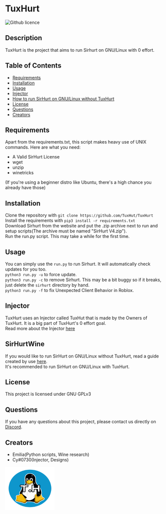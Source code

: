 # TuxHurt
  ![Github licence](https://upload.wikimedia.org/wikipedia/commons/9/93/GPLv3_Logo.svg)

  
  ## Description 
  TuxHurt is the project that aims to run Sirhurt on GNU/Linux with 0 effort.

  ## Table of Contents
  * [Requirements](#requirements)
  * [Installation](#installation)
  * [Usage](#usage)
  * [Injector](#injector)
  * [How to run SirHurt on GNU/Linux without TuxHurt](#SirHurtWine)
  * [License](#license)
  * [Questions](#questions)
  * [Creators](#creators)
    
  ## Requirements
  Apart from the requirements.txt, this script makes heavy use of UNIX commands. Here are what you need:
  * A Valid SirHurt License
  * wget
  * unzip
  * winetricks
  
  (If you're using a beginner distro like Ubuntu, there's a high chance you already have those)
  
  ## Installation 
  Clone the repository with `git clone https://github.com/TuxHut/TuxHurt`<br/>
  Install the requirements with `pip3 install -r requirements.txt`<br/>
  Download Sirhurt from the website and put the .zip archive next to run and setup scripts(The archive must be named "SirHurt V4.zip").<br/>
  Run the run.py script. This may take a while for the first time.<br/>

  ## Usage 
  You can simply use the `run.py` to run Sirhurt. It will automatically check updates for you too.<br/>
  `python3 run.py -u` to force update.<br/>
  `python3 run.py -c` to remove Sirhurt. This may be a bit buggy so if it breaks, just delete the `sirhurt` directory by hand.<br/>
  `python3 run.py -f` to fix Unexpected Client Behavior in Roblox.<br/>
  
  ## Injector 
  TuxHurt uses an Injector called TuxHut that is made by the Owners of TuxHurt. It is a big part of TuxHurt's 0 effort goal.<br/>
  Read more about the Injector [here](https://github.com/TuxHurt/TuxHut)
  
  ## SirHurtWine
  If you would like to run SirHurt on GNU/Linux without TuxHurt, read a guide created by use [here](https://hentai.dsf001.site/notes/sirhurt.html).<br/>
  It's recommended to run SirHurt on GNU/Linux with TuxHurt.

  ## License 
  This project is licensed under GNU GPLv3

  ## Questions
  If you have any questions about this project, please contact us directly on [Discord](https://discord.gg/b8PGgMHpYX).

  ## Creators
  * Emilia(Python scripts, Wine research)
  * Cy#0730(Injector, Designs)

<a href="https://github.com/orgs/TuxHurt/TuxHurt/main/">
    <img src="readmeassets/TuxHurtLogo.png" alt="Logo" width="160" height="140">
</a>
  
